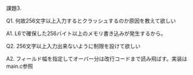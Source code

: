 課題3.

Q1. 何故256文字以上入力するとクラッシュするのか原因を教えて欲しい

A1. L6で確保した256バイト以上のメモリ書き込みが発生するから。

Q2. 256文字以上入力出来ないように制限を設けて欲しい

A2. フィールド幅を指定してオーバー分は改行コードまで読み飛ばす。実装はmain.c参照
